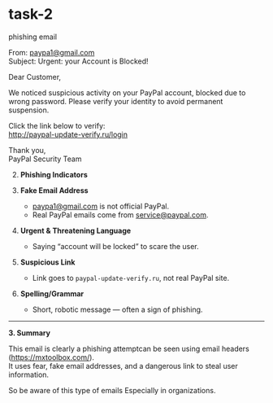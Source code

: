# task-2
phishing email


From: paypa1@gmail.com  
Subject: Urgent: your Account is Blocked!  

Dear Customer,

We noticed suspicious activity on your PayPal account, blocked due to wrong password. 
Please verify your identity to avoid permanent suspension.

Click the link below to verify:  
http://paypal-update-verify.ru/login  

Thank you,  
PayPal Security Team



 2. **Phishing Indicators**

1. **Fake Email Address**  
   - paypa1@gmail.com is not official PayPal.
   - Real PayPal emails come from service@paypal.com.

2. **Urgent & Threatening Language**  
   - Saying “account will be locked” to scare the user.

3. **Suspicious Link**  
   - Link goes to `paypal-update-verify.ru`, not real PayPal site.

4. **Spelling/Grammar**  
   - Short, robotic message — often a sign of phishing.

---

 **3. Summary**

This email is clearly a phishing attemptcan be seen using email headers (https://mxtoolbox.com/).  
It uses fear, fake email addresses, and a dangerous link to steal user information.

So be aware of this type of emails Especially in organizations.

 
